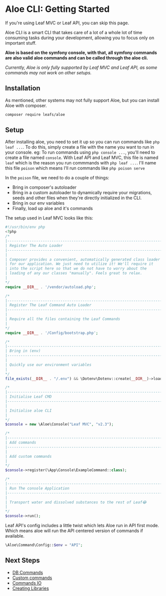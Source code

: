 # Aloe CLI: Getting Started

<div class="alert -warning">
    If you're using Leaf MVC or Leaf API, you can skip this page.
</div>

Aloe CLI is a smart CLI that takes care of a lot of a whole lot of time consuming tasks during your development, allowing you to focus only on important stuff.

**Aloe is based on the symfony console, with that, all symfony commands are also valid aloe commands and can be called through the aloe cli.**

*Currently, Aloe is only fully supported by Leaf MVC and Leaf API, as some commands may not work on other setups.*

## Installation

As mentioned, other systems may not fully support Aloe, but you can install Aloe with composer.

```sh
composer require leafs/aloe
```

## Setup

After installing aloe, you need to set it up so you can run commands like `php leaf ...`. To do this, simply create a file with the name you want to run in your console. eg: To run commands using `php console ...`, you'll need to create a file named `console`. With Leaf API and Leaf MVC, this file is named `leaf` which is the reason you run commmands with `php leaf ...`. I'll name this file `poison` which means I'll run commands like `php poison serve`

In the `poison` file, we need to do a couple of things:

- Bring in composer's autoloader
- Bring in a custom autoloader to dynamically require your migrations, seeds and other files when they're directly initialized in the CLI.
- Bring in our env variables
- Finally, load up aloe and it's commands

The setup used in Leaf MVC looks like this:

```php
#!/usr/bin/env php
<?php
/*
|--------------------------------------------------------------------------
| Register The Auto Loader
|--------------------------------------------------------------------------
|
| Composer provides a convenient, automatically generated class loader
| for our application. We just need to utilize it! We'll require it
| into the script here so that we do not have to worry about the
| loading of any our classes "manually". Feels great to relax.
|
*/
require __DIR__ . '/vendor/autoload.php';

/*
|--------------------------------------------------------------------------
| Register The Leaf Command Auto Loader
|--------------------------------------------------------------------------
|
| Require all the files containing the Leaf Commands
|
*/
require __DIR__ . '/Config/bootstrap.php';

/*
|--------------------------------------------------------------------------
| Bring in (env)
|--------------------------------------------------------------------------
|
| Quickly use our environment variables
|
*/
file_exists(__DIR__ . "/.env") && \Dotenv\Dotenv::create(__DIR__)->load();

/*
|--------------------------------------------------------------------------
| Initialise Leaf CMD
|--------------------------------------------------------------------------
|
| Initialise aloe CLI
|
*/
$console = new \Aloe\Console("Leaf MVC", "v2.3");

/*
|--------------------------------------------------------------------------
| Add commands
|--------------------------------------------------------------------------
|
| Add custom commands
|
*/
$console->register(\App\Console\ExampleCommand::class);

/*
|--------------------------------------------------------------------------
| Run The console Application
|--------------------------------------------------------------------------
|
| Transport water and dissolved substances to the rest of Leaf😂
|
*/
$console->run();
```

Leaf API's config includes a little twist which lets Aloe run in API first mode. Which means aloe will run the API centered version of commands if available.

```php
\Aloe\Command\Config::$env = "API";
```

## Next Steps

- [DB Commands](/aloe-cli/v/1.1.0/commands/db-commands)
- [Custom commands](/aloe-cli/v/1.1.0/commands/custom)
- [Commands IO](/aloe-cli/v/1.1.0/commands/io)
- [Creating Libraries](/aloe-cli/v/1.1.0/libraries)


